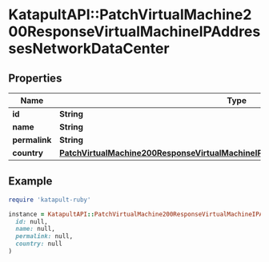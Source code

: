 # KatapultAPI::PatchVirtualMachine200ResponseVirtualMachineIPAddressesNetworkDataCenter

## Properties

| Name | Type | Description | Notes |
| ---- | ---- | ----------- | ----- |
| **id** | **String** |  | [optional] |
| **name** | **String** |  | [optional] |
| **permalink** | **String** |  | [optional] |
| **country** | [**PatchVirtualMachine200ResponseVirtualMachineIPAddressesNetworkDataCenterCountry**](PatchVirtualMachine200ResponseVirtualMachineIPAddressesNetworkDataCenterCountry.md) |  | [optional] |

## Example

```ruby
require 'katapult-ruby'

instance = KatapultAPI::PatchVirtualMachine200ResponseVirtualMachineIPAddressesNetworkDataCenter.new(
  id: null,
  name: null,
  permalink: null,
  country: null
)
```

